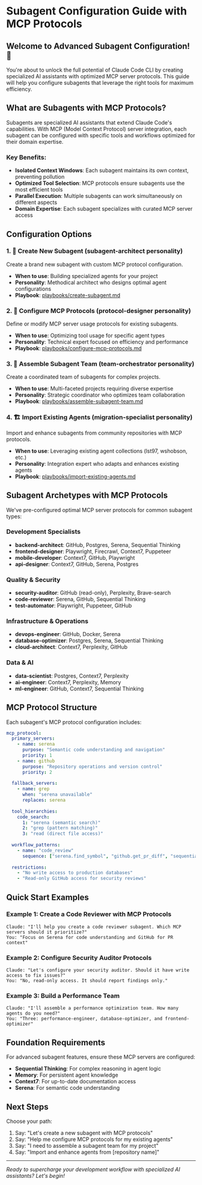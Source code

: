 # Subagent Configuration Guide with MCP Protocols

## Welcome to Advanced Subagent Configuration! 🚀

You're about to unlock the full potential of Claude Code CLI by creating specialized AI assistants with optimized MCP server protocols. This guide will help you configure subagents that leverage the right tools for maximum efficiency.

## What are Subagents with MCP Protocols?

Subagents are specialized AI assistants that extend Claude Code's capabilities. With MCP (Model Context Protocol) server integration, each subagent can be configured with specific tools and workflows optimized for their domain expertise.

### Key Benefits:
- **Isolated Context Windows**: Each subagent maintains its own context, preventing pollution
- **Optimized Tool Selection**: MCP protocols ensure subagents use the most efficient tools
- **Parallel Execution**: Multiple subagents can work simultaneously on different aspects
- **Domain Expertise**: Each subagent specializes with curated MCP server access

## Configuration Options

### 1. 🎨 **Create New Subagent** (subagent-architect personality)
Create a brand new subagent with custom MCP protocol configuration.
- **When to use**: Building specialized agents for your project
- **Personality**: Methodical architect who designs optimal agent configurations
- **Playbook**: [playbooks/create-subagent.md](playbooks/create-subagent.md)

### 2. 🔧 **Configure MCP Protocols** (protocol-designer personality)
Define or modify MCP server usage protocols for existing subagents.
- **When to use**: Optimizing tool usage for specific agent types
- **Personality**: Technical expert focused on efficiency and performance
- **Playbook**: [playbooks/configure-mcp-protocols.md](playbooks/configure-mcp-protocols.md)

### 3. 👥 **Assemble Subagent Team** (team-orchestrator personality)
Create a coordinated team of subagents for complex projects.
- **When to use**: Multi-faceted projects requiring diverse expertise
- **Personality**: Strategic coordinator who optimizes team collaboration
- **Playbook**: [playbooks/assemble-subagent-team.md](playbooks/assemble-subagent-team.md)

### 4. 🏗️ **Import Existing Agents** (migration-specialist personality)
Import and enhance subagents from community repositories with MCP protocols.
- **When to use**: Leveraging existing agent collections (lst97, wshobson, etc.)
- **Personality**: Integration expert who adapts and enhances existing agents
- **Playbook**: [playbooks/import-existing-agents.md](playbooks/import-existing-agents.md)

## Subagent Archetypes with MCP Protocols

We've pre-configured optimal MCP server protocols for common subagent types:

### Development Specialists
- **backend-architect**: GitHub, Postgres, Serena, Sequential Thinking
- **frontend-designer**: Playwright, Firecrawl, Context7, Puppeteer
- **mobile-developer**: Context7, GitHub, Playwright
- **api-designer**: Context7, GitHub, Serena, Postgres

### Quality & Security
- **security-auditor**: GitHub (read-only), Perplexity, Brave-search
- **code-reviewer**: Serena, GitHub, Sequential Thinking
- **test-automator**: Playwright, Puppeteer, GitHub

### Infrastructure & Operations  
- **devops-engineer**: GitHub, Docker, Serena
- **database-optimizer**: Postgres, Serena, Sequential Thinking
- **cloud-architect**: Context7, Perplexity, GitHub

### Data & AI
- **data-scientist**: Postgres, Context7, Perplexity
- **ai-engineer**: Context7, Perplexity, Memory
- **ml-engineer**: GitHub, Context7, Sequential Thinking

## MCP Protocol Structure

Each subagent's MCP protocol configuration includes:

```yaml
mcp_protocol:
  primary_servers:
    - name: serena
      purpose: "Semantic code understanding and navigation"
      priority: 1
    - name: github
      purpose: "Repository operations and version control"
      priority: 2
      
  fallback_servers:
    - name: grep
      when: "serena unavailable"
      replaces: serena
      
  tool_hierarchies:
    code_search:
      1: "serena (semantic search)"
      2: "grep (pattern matching)"
      3: "read (direct file access)"
      
  workflow_patterns:
    - name: "code_review"
      sequence: ["serena.find_symbol", "github.get_pr_diff", "sequential_thinking.analyze"]
      
  restrictions:
    - "No write access to production databases"
    - "Read-only GitHub access for security reviews"
```

## Quick Start Examples

### Example 1: Create a Code Reviewer with MCP Protocols
```
Claude: "I'll help you create a code reviewer subagent. Which MCP servers should it prioritize?"
You: "Focus on Serena for code understanding and GitHub for PR context"
```

### Example 2: Configure Security Auditor Protocols
```
Claude: "Let's configure your security auditor. Should it have write access to fix issues?"
You: "No, read-only access. It should report findings only."
```

### Example 3: Build a Performance Team
```
Claude: "I'll assemble a performance optimization team. How many agents do you need?"
You: "Three: performance-engineer, database-optimizer, and frontend-optimizer"
```

## Foundation Requirements

For advanced subagent features, ensure these MCP servers are configured:
- **Sequential Thinking**: For complex reasoning in agent logic
- **Memory**: For persistent agent knowledge
- **Context7**: For up-to-date documentation access
- **Serena**: For semantic code understanding

## Next Steps

Choose your path:
1. Say: "Let's create a new subagent with MCP protocols"
2. Say: "Help me configure MCP protocols for my existing agents"
3. Say: "I need to assemble a subagent team for my project"
4. Say: "Import and enhance agents from [repository name]"

---

*Ready to supercharge your development workflow with specialized AI assistants? Let's begin!*